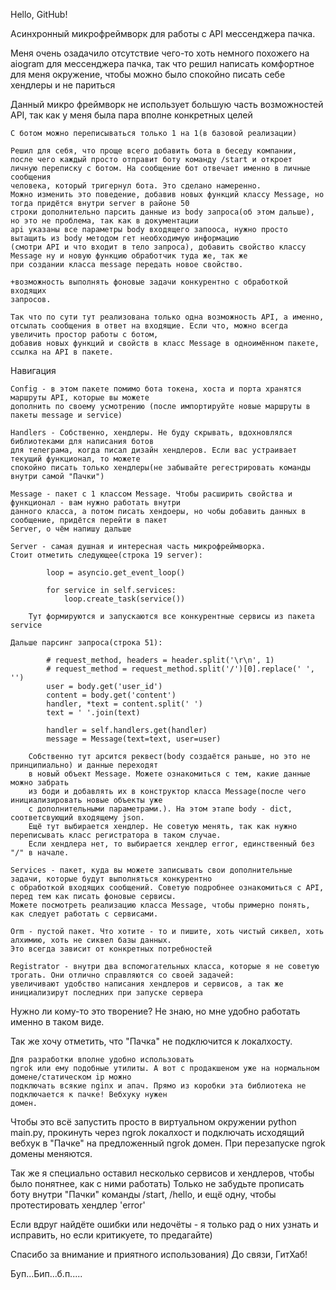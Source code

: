 Hello, GitHub!

Асинхронный микрофреймворк для работы с API мессенджера пачка.

Меня очень озадачило отсутствие чего-то хоть немного похожего на aiogram
для мессенджера пачка, так что решил написать комфортное для меня окружение,
чтобы можно было спокойно писать себе хендлеры и не париться

Данный микро фреймворк не использует большую часть возможностей API, так как у меня была 
пара вполне конкретных целей
    
    С ботом можно переписываться только 1 на 1(в базовой реализации)

    Решил для себя, что проще всего добавить бота в беседу компании, 
    после чего каждый просто отправит боту команду /start и откроет
    личную переписку с ботом. На сообщение бот отвечает именно в личные сообщения
    человека, который тригернул бота. Это сделано намеренно.
    Можно изменить это поведение, добавив новых функций классу Message, но тогда придётся внутри server в районе 50
    строки дополнительно парсить данные из body запроса(об этом дальше), но это не проблема, так как в документации 
    api указаны все параметры body входящего запооса, нужно просто вытащить из body методом гет необходимую информацию
    (смотри API и что входит в тело запроса), добавить свойство классу Message ну и новую функцию обработчик туда же, так же
    при создании класса message передать новое свойство.

    +возможность выполнять фоновые задачи конкурентно с обработкой входящих
    запросов.

    Так что по сути тут реализована только одна возможность API, а именно,
    отсылать сообщения в ответ на входящие. Если что, можно всегда увеличить простор работы с ботом,
    добавив новых функций и свойств в класс Message в одноимённом пакете, ссылка на API в пакете.

Навигация

    Config - в этом пакете помимо бота токена, хоста и порта хранятся маршруты API, которые вы можете
    дополнить по своему усмотрению (после импортируйте новые маршруты в пакеты message и service)

    Handlers - Собственно, хендлеры. Не буду скрывать, вдохновлялся библиотеками для написания ботов
    для телеграма, когда писал дизайн хендлеров. Если вас устраивает текущий функционал, то можете 
    спокойно писать только хендлеры(не забывайте регестрировать команды внутри самой "Пачки")

    Message - пакет с 1 классом Message. Чтобы расширить свойства и функционал - вам нужно работать внутри 
    данного класса, а потом писать хендоеры, но чобы добавить данных в сообщение, придётся перейти в пакет
    Server, о чём напишу дальше

    Server - самая душная и интересная часть микрофреймворка. 
    Стоит отметить следующее(строка 19 server):

            loop = asyncio.get_event_loop()

            for service in self.services:
                loop.create_task(service())
        
        Тут формируются и запускаются все конкурентные сервисы из пакета service

    Дальше парсинг запроса(строка 51):

            # request_method, headers = header.split('\r\n', 1)
            # request_method = request_method.split('/')[0].replace(' ', '')
            user = body.get('user_id')
            content = body.get('content')
            handler, *text = content.split(' ')
            text = ' '.join(text)

            handler = self.handlers.get(handler)
            message = Message(text=text, user=user)
        
        Собственно тут арсится реквест(body создаётся раньше, но это не принципиально) и данные переходят
        в новый объект Message. Можете ознакомиться с тем, какие данные можно забрать
        из боди и добавлять их в конструктор класса Message(после чего инициализировать новые объекты уже
        с дополнительными параметрами.). На этом этапе body - dict, соответсвующий входящему json.
        Ещё тут выбирается хендлер. Не советую менять, так как нужно переписывать класс регистратора в таком случае.
        Если хендлера нет, то выбирается хендлер error, единственный без "/" в начале.

    Services - пакет, куда вы можете записывать свои дополнительные задачи, которые будут выполняться конкурентно
    с обработкой входящих сообщений. Cоветую подробнее ознакомиться с API, перед тем как писать фоновые сервисы.
    Можете посмотреть реализацию класса Message, чтобы примерно понять, как следует работать с сервисами.

    Orm - пустой пакет. Что хотите - то и пишите, хоть чистый сиквел, хоть алхимию, хоть не сиквел базы данных.
    Это всегда зависит от конкретных потребностей

    Registrator - внутри два вспомогательных класса, которые я не советую трогать. Они отлично справляются со своей задачей:
    увеличивают удобство написания хендлеров и сервисов, а так же инициализирут последних при запуске сервера

Нужно ли кому-то это творение? Не знаю, но мне удобно работать именно в таком виде.

Так же хочу отметить, что "Пачка" не подключится к локалхосту. 

    Для разработки вполне удобно использовать
    ngrok или ему подобные утилиты. А вот с продакшеном уже на нормальном домене/статическом ip можно 
    подключать всякие nginx и апач. Прямо из коробки эта библиотека не подключается к пачке! Вебхуку нужен
    домен.

Чтобы это всё запустить просто в виртуальном окружении python main.py, прокинуть через ngrok локалхост 
и подключать исходящий вебхук в "Пачке" на предложенный ngrok домен. При перезапуске ngrok домены меняются.

Так же я специально оставил несколько сервисов и хендлеров, чтобы было понятнее, как с ними работать)
Только не забудьте прописать боту внутри "Пачки" команды /start, /hello, и ещё одну, чтобы протестировать 
хендлер 'error'

Если вдруг найдёте ошибки или недочёты - я только рад о них узнать и исправить, но если критикуете, то
предагайте)

Спасибо за внимание и приятного использования)
До связи, ГитХаб! 

Буп...Бип...б.п.....
